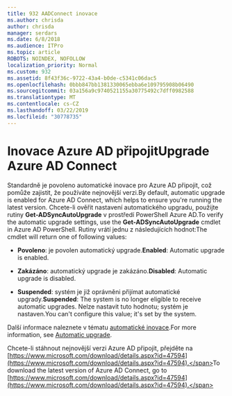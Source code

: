 ```yaml
---
title: 932 AADConnect inovace
ms.author: chrisda
author: chrisda
manager: serdars
ms.date: 6/8/2018
ms.audience: ITPro
ms.topic: article
ROBOTS: NOINDEX, NOFOLLOW
localization_priority: Normal
ms.custom: 932
ms.assetid: 8f43f36c-9722-43a4-b0de-c5341c06dac5
ms.openlocfilehash: 0bbb847bb1381330065ebba6e109795908b06490
ms.sourcegitcommit: 03a156a9c9740521155a30775492c7dff0982588
ms.translationtype: MT
ms.contentlocale: cs-CZ
ms.lasthandoff: 03/22/2019
ms.locfileid: "30778735"
---
```

# <a name="upgrade-azure-ad-connect"></a><span data-ttu-id="76c08-102">Inovace Azure AD připojit</span><span class="sxs-lookup"><span data-stu-id="76c08-102">Upgrade Azure AD Connect</span></span>

<span data-ttu-id="76c08-103">Standardně je povoleno automatické inovace pro Azure AD připojit, což pomůže zajistit, že používáte nejnovější verzi.</span><span class="sxs-lookup"><span data-stu-id="76c08-103">By default, automatic upgrade is enabled for Azure AD Connect, which helps to ensure you're running the latest version.</span></span> <span data-ttu-id="76c08-104">Chcete-li ověřit nastavení automatického upgradu, použijte rutiny **Get-ADSyncAutoUpgrade** v prostředí PowerShell Azure AD.</span><span class="sxs-lookup"><span data-stu-id="76c08-104">To verify the automatic upgrade settings, use the **Get-ADSyncAutoUpgrade** cmdlet in Azure AD PowerShell.</span></span> <span data-ttu-id="76c08-105">Rutiny vrátí jednu z následujících hodnot:</span><span class="sxs-lookup"><span data-stu-id="76c08-105">The cmdlet will return one of following values:</span></span> 
  
- <span data-ttu-id="76c08-106">**Povoleno**: je povolen automatický upgrade.</span><span class="sxs-lookup"><span data-stu-id="76c08-106">**Enabled**: Automatic upgrade is enabled.</span></span> 
    
- <span data-ttu-id="76c08-107">**Zakázáno**: automatický upgrade je zakázáno.</span><span class="sxs-lookup"><span data-stu-id="76c08-107">**Disabled**: Automatic upgrade is disabled.</span></span> 
    
- <span data-ttu-id="76c08-108">**Suspended**: systém je již oprávněni přijímat automatické upgrady.</span><span class="sxs-lookup"><span data-stu-id="76c08-108">**Suspended**: The system is no longer eligible to receive automatic upgrades.</span></span> <span data-ttu-id="76c08-109">Nelze nastavit tuto hodnotu; systém je nastaven.</span><span class="sxs-lookup"><span data-stu-id="76c08-109">You can't configure this value; it's set by the system.</span></span> 
    
<span data-ttu-id="76c08-110">Další informace naleznete v tématu [automatické inovace](https://docs.microsoft.com/azure/active-directory/connect/active-directory-aadconnect-feature-automatic-upgrade).</span><span class="sxs-lookup"><span data-stu-id="76c08-110">For more information, see [Automatic upgrade](https://docs.microsoft.com/azure/active-directory/connect/active-directory-aadconnect-feature-automatic-upgrade).</span></span>
  
<span data-ttu-id="76c08-111">Chcete-li stáhnout nejnovější verzi Azure AD připojit, přejděte na [https://www.microsoft.com/download/details.aspx?id=47594](https://www.microsoft.com/download/details.aspx?id=47594).</span><span class="sxs-lookup"><span data-stu-id="76c08-111">To download the latest version of Azure AD Connect, go to [https://www.microsoft.com/download/details.aspx?id=47594](https://www.microsoft.com/download/details.aspx?id=47594).</span></span>
  

